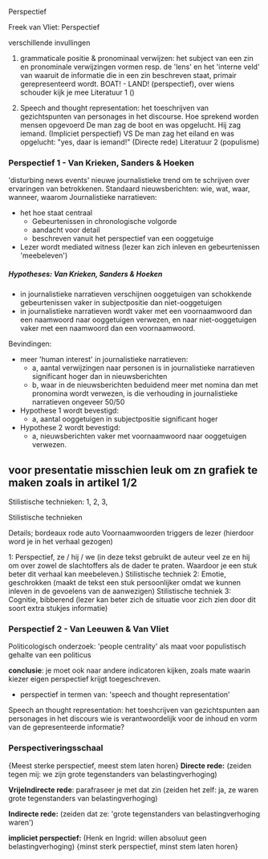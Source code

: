 
Perspectief

Freek van Vliet: Perspectief

verschillende invullingen
1. grammaticale positie & pronominaal verwijzen: het subject van een zin en pronominale verwijzingen vormen resp. de 'lens' en het 'interne veld' van waaruit de informatie die in een zin beschreven staat, primair gerepresenteerd wordt.
BOAT! - LAND! (perspectief), over wiens schouder kijk je mee 
Literatuur 1 ()


2. Speech and thought representation: het toeschrijven van gezichtspunten van personages in het discourse.
	Hoe sprekend worden mensen opgevoerd
De man zag de boot en was opgelucht. Hij zag iemand. (Impliciet perspectief)
VS
De man zag het eiland en was opgelucht: "yes, daar is iemand!"  (Directe rede)
Literatuur 2 (populisme)

### Perspectief 1 - Van Krieken, Sanders & Hoeken

'disturbing news events' nieuwe journalistieke trend om te schrijven over ervaringen van betrokkenen.
Standaard nieuwsberichten: wie, wat, waar, wanneer, waarom
Journalistieke narratieven:
- het hoe staat centraal
	- Gebeurtenissen in chronologische volgorde
	- aandacht voor detail
	- beschreven vanuit het perspectief van een ooggetuige
- Lezer wordt mediated witness (lezer kan zich inleven en gebeurtenissen 'meebeleven')

##### Hypotheses: Van Krieken, Sanders & Hoeken
- in journalistieke narratieven verschijnen ooggetuigen van schokkende gebeurtenissen vaker in subjectpositie dan niet-ooggetuigen
- in journalistieke narratieven wordt vaker met een voornaamwoord dan een naamwoord naar ooggetuigen verwezen, en naar niet-ooggetuigen vaker met een naamwoord dan een voornaamwoord.

Bevindingen:
- meer 'human interest' in journalistieke narratieven:
	- a, aantal verwijzingen naar personen is in journalistieke narratieven significant hoger dan in nieuwsberichten
	- b, waar in de nieuwsberichten beduidend meer met nomina dan met pronomina wordt verwezen, is die verhouding in journalistieke narratieven ongeveer 50/50
- Hypothese 1 wordt bevestigd:
	- a, aantal ooggetuigen in subjectpositie significant hoger
- Hypothese 2 wordt bevestigd:
	- a, nieuwsberichten vaker met voornaamwoord naar ooggetuigen verwezen.


## voor presentatie misschien leuk om zn grafiek te maken zoals in artikel 1/2


Stilistische technieken:
1,
2,
3,

Stilistische technieken

Details; bordeaux rode auto
Voornaamwoorden triggers de lezer (hierdoor word je in het verhaal gezogen)


1: Perspectief, ze / hij / we (in deze tekst gebruikt de auteur veel ze en hij om over zowel de slachtoffers als de dader te praten. Waardoor je een stuk beter dit verhaal kan meebeleven.) Stilistische techniek 
2: Emotie, geschrokken (maakt de tekst een stuk persoonlijker omdat we kunnen inleven in de gevoelens van de aanwezigen) Stilistische techniek 
3: Cognitie, bibberend (lezer kan beter zich de situatie voor zich zien door dit soort extra stukjes informatie)


### Perspectief 2 - Van Leeuwen & Van Vliet

Politicologisch onderzoek: 'people centrality' als maat voor populistisch gehalte van een politicus

**conclusie**: je moet ook naar andere indicatoren kijken, zoals mate waarin kiezer eigen perspectief krijgt toegeschreven.
- perspectief in termen van: 'speech and thought representation'

Speech an thought representation: het toeshcrijven van gezichtspunten aan personages in het discours
wie is verantwoordelijk voor de inhoud en vorm van de gepresenteerde informatie?

### Perspectiveringsschaal
{Meest sterke perspectief, meest stem laten horen} 
**Directe rede:** (zeiden tegen mij: we zijn grote tegenstanders van belastingverhoging)

**VrijeIndirecte rede**: parafraseer je met dat zin (zeiden het zelf: ja, ze waren grote tegenstanders van belastingverhoging)

**Indirecte rede:** (zeiden dat ze: 'grote tegenstanders van belastingverhoging waren')

**impliciet perspectief:** (Henk en Ingrid: willen absoluut geen belastingverhoging)
{minst sterk perspectief, minst stem laten horen}



















